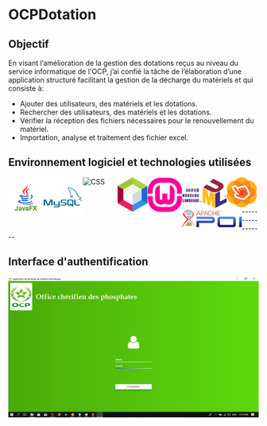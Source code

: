 # OCPDotation


## Objectif
En visant l’amélioration de la gestion des dotations reçus au niveau du service informatique de l'OCP, j’ai confié la tâche de l’élaboration d’une application structuré facilitant la gestion de la décharge du matériels et qui consiste à:
* Ajouter des utilisateurs, des matériels et les dotations. 
* Rechercher des utilisateurs, des matériels et les dotations.
* Vérifier la réception des fichiers nécessaires pour le renouvellement du matériel.
* Importation, analyse et traitement des fichier excel.


## Environnement logiciel et technologies utilisées
[<img align="left" alt="JavaFX" width="70px" src="/media/javafx96.svg" />][javafx]
[<img align="left" alt="Mysql" width="80px" src="/media/mysql.svg" />][mysql]
[<img align="left" alt="CSS" width="70px" src="https://img.icons8.com/color/48/000000/css3.png" />][css]
[<img align="left" alt="NetBeans" width="60px" src="/media/1200px-Apache_NetBeans_Logo.svg.png" />][netbeans]
[<img align="left" alt="wamp" width="70px" src="/media/WampServer-logo.png" />][wamp]
[<img align="left" alt="uml" width="90px" src="/media/UML_logo.svg.png" />][uml]
[<img align="left" alt="scenebuilder" width="60px" src="/media/SceneBuilderLogo.png" />][scenebuilder]
[<img align="left" alt="poi" width="120px" src="/media/1280px-Apache_POI_project_logo_(2018).svg.png" />][poi]


<br/>
<br/>
<br/>
-----------------

## Interface d'authentification
<img src="/media/Login1.png" alt="Login" />



[javafx]: https://icons8.com/icon/13679/java
[css]: https://icons8.com/icon/21278/css3
[mysql]: https://icons8.com/icon/21278/css3
[netbeans]: https://icons8.com/icon/21278/css3
[wamp]: https://icons8.com/icon/21278/css3
[uml]: https://icons8.com/icon/21278/css3
[poi]: https://icons8.com/icon/21278/css3
[scenebuilder]: https://icons8.com/icon/21278/css3
